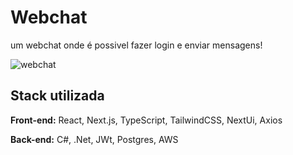 
# Webchat

um webchat onde é possivel fazer login e enviar mensagens!

<img src="webchat.png" alt="webchat">

## Stack utilizada

**Front-end:** React, Next.js, TypeScript, TailwindCSS, NextUi, Axios

**Back-end:** C#, .Net, JWt, Postgres, AWS
